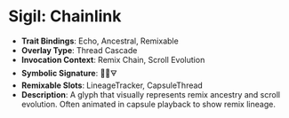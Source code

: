 # Sigil: Chainlink
- **Trait Bindings**: Echo, Ancestral, Remixable
- **Overlay Type**: Thread Cascade
- **Invocation Context**: Remix Chain, Scroll Evolution
- **Symbolic Signature**: 🔗🌀🜃
- **Remixable Slots**: LineageTracker, CapsuleThread
- **Description**: A glyph that visually represents remix ancestry and scroll evolution. Often animated in capsule playback to show remix lineage.

